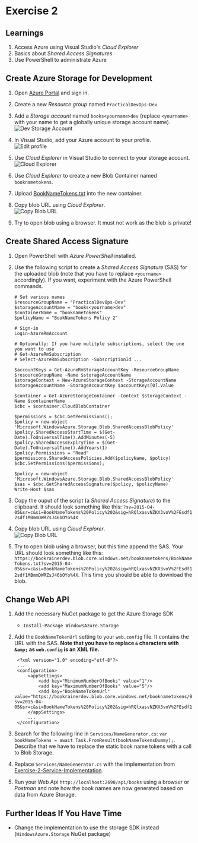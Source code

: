 # Exercise 2


## Learnings

1. Access Azure using Visual Studio's *Cloud Explorer*
1. Basics about *Shared Access Signatures*
1. Use PowerShell to administrate Azure


## Create Azure Storage for Development

1. Open [Azure Portal](https://portal.azure.com) and sign in.

1. Create a new *Resource group* named `PracticalDevOps-Dev`

1. Add a *Storage account* named `books<yourname>dev` (replace `<yourname>` with your name to get a globally unique storage account name).<br/>
   ![Dev Storage Account](img/dev-storage-account.png)

1. In Visual Studio, add your Azure account to your profile.<br/>
   ![Edit profile](img/visual-studio-add-subscription.png)

1. Use *Cloud Explorer* in Visual Studio to connect to your storage account.<br/>
   ![Cloud Explorer](img/visual-studio-cloud-explorer.png)

1. Use *Cloud Explorer* to create a new Blob Container named `booknametokens`.

1. Upload [BookNameTokens.txt](Assets/Exercise-2-Book-Name-Tokens/BookNameTokens.txt) into the new container.

1. Copy blob URL using *Cloud Explorer*.<br/>
   ![Copy Blob URL](img/copy-blob-url.png)

1. Try to open blob using a browser. It must not work as the blob is private!


## Create Shared Access Signature

1. Open PowerShell with *Azure PowerShell* installed.

1. Use the following script to create a *Shared Access Signature* (SAS) for the uploaded blob (note that you have to replace `<yourname>` accordingly). If you want, experiment with the Azure PowerShell commands.
    ```
    # Set various names
    $resourceGroupName = "PracticalDevOps-Dev"
    $storageAccountName = "books<yourname>dev"
    $containerName = "booknametokens"
    $policyName = "BookNameTokens Policy 2"

    # Sign-in
    Login-AzureRmAccount

    # Optionally: If you have mulitple subscriptions, select the one you want to use
    # Get-AzureRmSubscription
    # Select-AzureRmSubscription -SubscriptionId ...

    $accountKeys = Get-AzureRmStorageAccountKey -ResourceGroupName $resourceGroupName -Name $storageAccountName
    $storageContext = New-AzureStorageContext -StorageAccountName $storageAccountName -StorageAccountKey $accountKeys[0].Value

    $container = Get-AzureStorageContainer -Context $storageContext -Name $containerName
    $cbc = $container.CloudBlobContainer

    $permissions = $cbc.GetPermissions();
    $policy = new-object 'Microsoft.WindowsAzure.Storage.Blob.SharedAccessBlobPolicy'
    $policy.SharedAccessStartTime = $(Get-Date).ToUniversalTime().AddMinutes(-5)
    $policy.SharedAccessExpiryTime = $(Get-Date).ToUniversalTime().AddYears(1)
    $policy.Permissions = "Read"
    $permissions.SharedAccessPolicies.Add($policyName, $policy)
    $cbc.SetPermissions($permissions);

    $policy = new-object 'Microsoft.WindowsAzure.Storage.Blob.SharedAccessBlobPolicy'
    $sas = $cbc.GetSharedAccessSignature($policy, $policyName)
    Write-Host $sas
    ```

1. Copy the ouput of the script (a *Shared Access Signature*) to the clipboard. It should look something like this: `?sv=2015-04-05&sr=c&si=BookNameTokens%20Policy%202&sig=hRQlxasvNZKX3voV%2FEsdf12sdf1MBmmDWRZsJ46bOYo%4X`

1. Copy blob URL using *Cloud Explorer*.<br/>
   ![Copy Blob URL](img/copy-blob-url.png)

1. Try to open blob using a browser, but this time append the SAS. Your URL should look something like this: `https://bookrainerdev.blob.core.windows.net/booknametokens/BookNameTokens.txt?sv=2015-04-05&sr=c&si=BookNameTokens%20Policy%202&sig=hRQlxasvNZKX3voV%2FEsdf12sdf1MBmmDWRZsJ46bOYo%4X`. This time you should be able to download the blob.


## Change Web API
1. Add the necessary NuGet package to get the Azure Storage SDK
   * `Install-Package WindowsAzure.Storage`

1. Add the `BookNameTokenUrl` setting to your `web.config` file. It contains the URL with the SAS. **Note that you have to replace `&` characters with `&amp;` as `web.config` is an XML file.**
   ```
    <?xml version="1.0" encoding="utf-8"?>
    ...
    <configuration>
        <appSettings>
            <add key="MinimumNumberOfBooks" value="1"/>
            <add key="MaximumNumberOfBooks" value="5"/>
            <add key="BookNameTokenUrl" value="https://bookrainerdev.blob.core.windows.net/booknametokens/BookNameTokens.txt?sv=2015-04-05&sr=c&si=BookNameTokens%20Policy%202&sig=hRQlxasvNZKX3voV%2FEsdf12sdf1MBmmDWRZsJ46bOYo%4X"/>
        </appSettings>
        ...
    </configuration>
   ```

1. Search for the following line in `Services/NameGenerator.cs`: `var bookNameTokens = await Task.FromResult(bookNameTokensDummy);`. Describe that we have to replace the static book name tokens with a call to Blob Storage.

1. Replace `Services/NameGenerator.cs` with the implementation from [Exercise-2-Service-Implementation](Assets/Exercise-2-Service-Implementation/NameGenerator.cs).

1. Run your Web Api `http://localhost:2690/api/books` using a browser or *Postman* and note how the book names are now generated based on data from Azure Storage.

## Further Ideas If You Have Time

* Change the implementation to use the storage SDK instead (`WindowsAzure.Storage` NuGet package)
